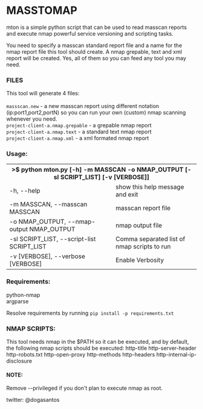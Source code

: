 # MASSTOMAP

mton is a simple python script that can be used to read masscan reports and execute nmap powerful service versioning and scripting tasks. 

You need to specify a masscan standard report file and a name for the nmap report file this tool should create. A nmap grepable, text and xml report will be created. Yes, all of them so you can feed any tool you may need.

### FILES

This tool will generate 4 files:<br>
<br>
`massscan.new` - a new masscan report using different notation (ip:port1,port2,portN) so you can run your own (custom) nmap scanning whenever you need.<br>
`project-client-a.nmap.grepable` - a grepable nmap report<br>
`project-client-a.nmap.text` - a standard text nmap report<br>
`project-client-a.nmap.xml` - a xml formated nmap report<br>


### Usage:

<table style="width:100%">
  <tr>
    <th colspan="2">>$ python mton.py [-h] -m MASSCAN -o NMAP_OUTPUT [-sl SCRIPT_LIST] [-v [VERBOSE]]</th>
  </tr>
  <tr>
    <td>-h, --help</td>
    <td> show this help message and exit</td>
  </tr>
  <tr>
    <td>-m MASSCAN, --masscan MASSCAN</td>
    <td> masscan report file</td> 
   </tr>
  <tr>
    <td>-o NMAP_OUTPUT, --nmap-output NMAP_OUTPUT</td>
    <td> nmap output file</td> 
  </tr>
  <tr>
    <td>-sl SCRIPT_LIST, --script-list SCRIPT_LIST</td>
    <td> Comma separated list of nmap scripts to run</td> 
  </tr>
  <tr>
    <td>-v [VERBOSE], --verbose [VERBOSE]</td>
    <td> Enable Verbosity</td> 
  </tr>
  
</table>





### Requirements:

python-nmap<br>
argparse<br>

Resolve requirements by running 
`pip install -p requirements.txt`

### NMAP SCRIPTS:

This tool needs nmap in the $PATH so it can be executed, and by default, the following nmap scripts should be executed:
http-title
http-server-header
http-robots.txt
http-open-proxy
http-methods
http-headers
http-internal-ip-disclosure



#### NOTE: 

Remove --privileged if you don't plan to execute nmap as root.

twitter: @dogasantos


